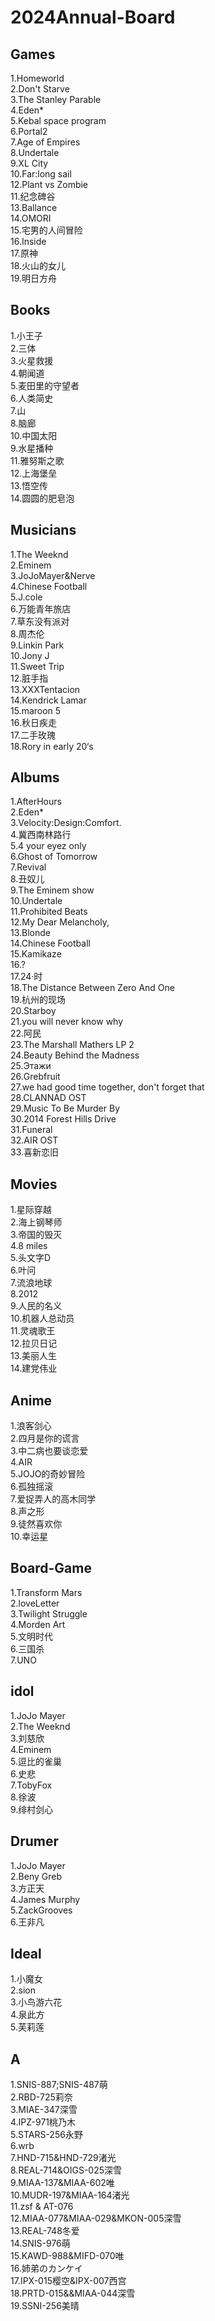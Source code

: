 # 2024Annual-Board

## Games
1.Homeworld  
2.Don't Starve  
3.The Stanley Parable  
4.Eden*  
5.Kebal space program  
6.Portal2  
7.Age of Empires  
8.Undertale  
9.XL City  
10.Far:long sail  
12.Plant vs Zombie  
11.纪念碑谷  
13.Ballance  
14.OMORI  
15.宅男的人间冒险  
16.Inside  
17.原神  
18.火山的女儿  
19.明日方舟  

## Books
1.小王子  
2.三体  
3.火星救援  
4.朝闻道  
5.麦田里的守望者  
6.人类简史  
7.山  
8.脑廊  
10.中国太阳   
9.水星播种  
11.雅努斯之歌  
12.上海堡垒  
13.悟空传   
14.圆圆的肥皂泡  
 
## Musicians
1.The Weeknd  
2.Eminem  
3.JoJoMayer&Nerve                   
4.Chinese Football  
5.J.cole   
6.万能青年旅店  
7.草东没有派对  
8.周杰伦  
9.Linkin Park  
10.Jony J  
11.Sweet Trip  
12.脏手指  
13.XXXTentacion  
14.Kendrick Lamar  
15.maroon 5  
16.秋日疾走  
17.二手玫瑰  
18.Rory in early 20‘s   


## Albums
1.AfterHours  
2.Eden*    
3.Velocity:Design:Comfort.  
4.冀西南林路行  
5.4 your eyez only   
6.Ghost of Tomorrow   
7.Revival   
8.丑奴儿  
9.The Eminem show  
10.Undertale  
11.Prohibited Beats  
12.My Dear Melancholy,  
13.Blonde  
14.Chinese Football  
15.Kamikaze  
16.?  
17.24·时  
18.The Distance Between Zero And One  
19.杭州的现场  
20.Starboy  
21.you will never know why  
22.阿民  
23.The Marshall Mathers LP 2  
24.Beauty Behind the Madness  
25.Этажи  
26.Grebfruit  
27.we had good time together, don't forget that  
28.CLANNAD OST   
29.Music To Be Murder By  
30.2014 Forest Hills Drive  
31.Funeral  
32.AIR OST  
33.喜新恋旧  

## Movies
1.星际穿越  
2.海上钢琴师  
3.帝国的毁灭  
4.8 miles  
5.头文字D  
6.叶问  
7.流浪地球  
8.2012  
9.人民的名义  
10.机器人总动员  
11.灵魂歌王  
12.拉贝日记  
13.美丽人生  
14.建党伟业  

## Anime 
1.浪客剑心   
2.四月是你的谎言    
3.中二病也要谈恋爱  
4.AIR  
5.JOJO的奇妙冒险  
6.孤独摇滚  
7.爱捉弄人的高木同学  
8.声之形  
9.徒然喜欢你  
10.幸运星  

## Board-Game
1.Transform Mars  
2.loveLetter  
3.Twilight Struggle  
4.Morden Art  
5.文明时代  
6.三国杀  
7.UNO  

## idol
1.JoJo Mayer  
2.The Weeknd  
3.刘慈欣  
4.Eminem  
5.逗比的雀巢  
6.史悲  
7.TobyFox  
8.徐波  
9.绯村剑心  

## Drumer
1.JoJo Mayer  
2.Beny Greb  
3.方正天  
4.James Murphy  
5.ZackGrooves  
6.王非凡  

## Ideal
1.小魔女   
2.sion  
3.小鸟游六花    
4.泉此方  
5.芙莉莲  

## A
1.SNIS-887;SNIS-487萌  
2.RBD-725莉奈  
3.MIAE-347深雪  
4.IPZ-971桃乃木  
5.STARS-256永野    
6.wrb  
7.HND-715&HND-729渚光  
8.REAL-714&OIGS-025深雪    
9.MIAA-137&MIAA-602唯  
10.MUDR-197&MIAA-164渚光  
11.zsf & AT-076  
12.MIAA-077&MIAA-029&MKON-005深雪  
13.REAL-748冬爱  
14.SNIS-976萌  
15.KAWD-988&MIFD-070唯  
16.姉弟のカンケイ  
17.IPX-015樱空&IPX-007西宫    
18.PRTD-015&&MIAA-044深雪  
19.SSNI-256美晴  

